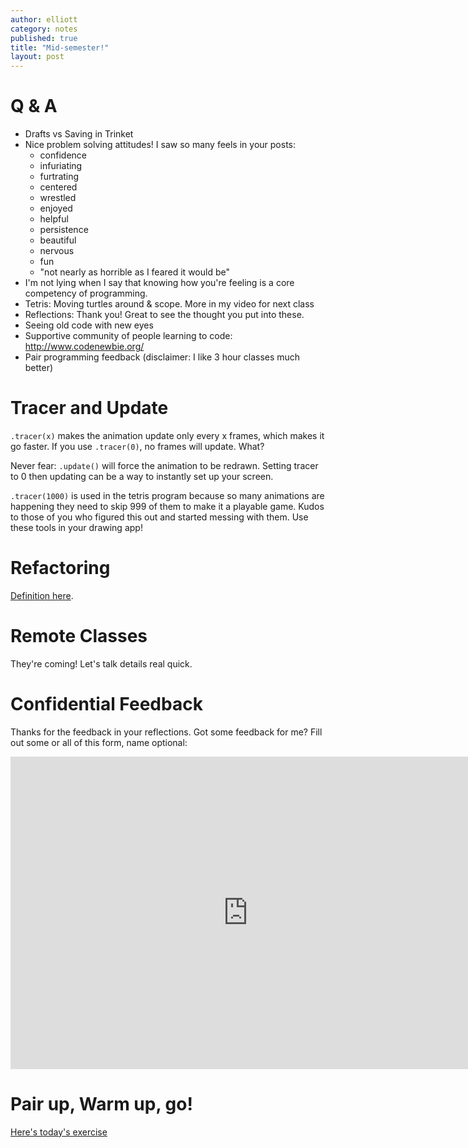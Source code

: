 ```yaml
---
author: elliott
category: notes
published: true
title: "Mid-semester!"
layout: post
---
```


# Q & A

* Drafts vs Saving in Trinket
* Nice problem solving attitudes!  I saw so many feels in your posts:  
  * confidence
  * infuriating
  * furtrating
  * centered
  * wrestled
  * enjoyed
  * helpful
  * persistence
  * beautiful
  * nervous
  * fun
  * "not nearly as horrible as I feared it would be"
* I'm not lying when I say that knowing how you're feeling is a core competency of programming.
* Tetris: Moving turtles around & scope.  More in my video for next class
* Reflections: Thank you!  Great to see the thought you put into these.
* Seeing old code with new eyes
* Supportive community of people learning to code: http://www.codenewbie.org/
* Pair programming feedback (disclaimer: I like 3 hour classes much better)

# Tracer and Update

`.tracer(x)` makes the animation update only every x frames, which makes it go faster.  If you use `.tracer(0)`, no frames will update.  What?

Never fear: `.update()` will force the animation to be redrawn.  Setting tracer to 0 then updating can be a way to instantly set up your screen.

`.tracer(1000)` is used in the tetris program because so many animations are happening they need to skip 999 of them to make it a playable game.
Kudos to those of you who figured this out and started messing with them.  Use these tools in your drawing app!

# Refactoring

[Definition here](https://en.wikipedia.org/wiki/Code_refactoring).

# Remote Classes 

They're coming!  Let's talk details real quick.

# Confidential Feedback

Thanks for the feedback in your reflections.  Got some feedback for me?  Fill out some or all of this form, name optional:

<iframe src="https://docs.google.com/a/trinket.io/forms/d/1YHLVTfvhadfQNPXdm0aUfG1NDnaBmIDy1j_QAzPjFqo/viewform?embedded=true" width="760" height="500" frameborder="0" marginheight="0" marginwidth="0">Loading...</iframe>

# Pair up, Warm up, go!

[Here's today's exercise](/spring2016/exercise/reflection-inclass.html)